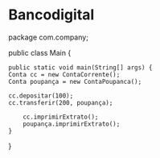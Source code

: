 # Bancodigital
package com.company;

public class Main {

    public static void main(String[] args) {
	Conta cc = new ContaCorrente();
    Conta poupança = new ContaPoupanca();

    cc.depositar(100);
    cc.transferir(200, poupança);

        cc.imprimirExtrato();
        poupança.imprimirExtrato();
    }
}
